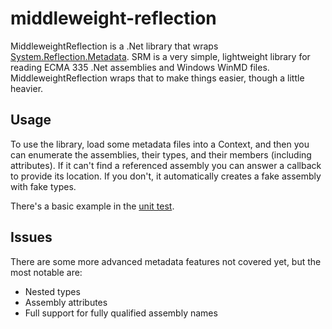 # middleweight-reflection

MiddleweightReflection is a .Net library that wraps [System.Reflection.Metadata](https://www.nuget.org/packages/System.Reflection.Metadata/).
SRM is a very simple, lightweight library for reading ECMA 335 .Net assemblies and Windows WinMD files.
MiddleweightReflection wraps that to make things easier, though a little heavier.

## Usage

To use the library, load some metadata files into a Context, and then you can enumerate the assemblies,
their types, and their members (including attributes). If it can't find a referenced assembly you can
answer a callback to provide its location. If you don't, it automatically creates a fake assembly
with fake types.

There's a basic example in the [unit test](https://github.com/MikeHillberg/middleweight-reflection/blob/main/Test/UnitTest1.cs).

## Issues

There are some more advanced metadata features not covered yet, but the most notable are:
* Nested types
* Assembly attributes
* Full support for fully qualified assembly names

